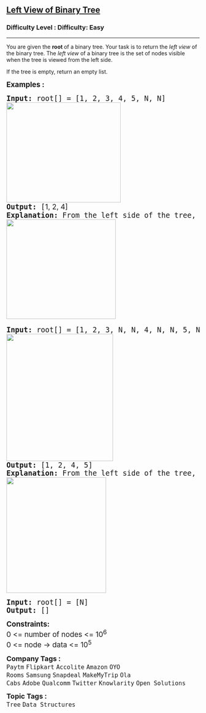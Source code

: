 <h2><a href="https://www.geeksforgeeks.org/problems/left-view-of-binary-tree/1?page=1&status=unsolved&sortBy=submissions">Left View of Binary Tree</a></h2><h3>Difficulty Level : Difficulty: Easy</h3><hr><div class="problems_problem_content__Xm_eO"><p>You are given the <strong>root </strong>of a binary tree. Your task is to return the <em>left view</em> of the binary tree. The <em>left view</em> of a binary tree is the set of nodes visible when the tree is viewed from the left side.</p>
<p>If the tree is empty, return an empty list.</p>
<p><span style="font-size: 14pt;"><strong>Examples :</strong></span></p>
<pre><span style="font-size: 14pt;"><strong>Input: </strong>root[] = [1, 2, 3, 4, 5, N, N]
<span style="font-family: -apple-system, BlinkMacSystemFont, 'Segoe UI', Roboto, Oxygen, Ubuntu, Cantarell, 'Open Sans', 'Helvetica Neue', sans-serif; white-space: normal;"><img src="https://media.geeksforgeeks.org/img-practice/prod/addEditProblem/876845/Web/Other/blobid0_1731456264.png" width="298" height="261"></span>
<strong>Output:</strong> [<span style="font-family: -apple-system, BlinkMacSystemFont, 'Segoe UI', Roboto, Oxygen, Ubuntu, Cantarell, 'Open Sans', 'Helvetica Neue', sans-serif; white-space: normal;">1, 2, 4]<br></span><strong>Explanation: </strong>From the left side of the tree, only the nodes 1, 2, and 4 are visible.<br><img src="https://media.geeksforgeeks.org/img-practice/prod/addEditProblem/876845/Web/Other/blobid1_1731456288.png" width="285" height="260"> </span></pre>
<pre><span style="font-size: 14pt;"><strong>Input: </strong>root[] = [1, 2, 3, N, N, 4, N, N, 5, N, N]<strong><br></strong><strong><img src="https://media.geeksforgeeks.org/img-practice/prod/addEditProblem/876845/Web/Other/blobid2_1731456332.png" width="278" height="332"></strong>
<strong>Output: </strong>[1, 2, 4, 5]<br><strong>Explanation: </strong>From the left side of the tree, the nodes 1, 2, 4, and 5 are visible.<strong><br><img src="https://media.geeksforgeeks.org/img-practice/prod/addEditProblem/876845/Web/Other/blobid3_1731456373.png" width="260" height="302"><br></strong></span></pre>
<pre><span style="font-size: 14pt;"><strong>Input:</strong> root[] = [N]
<strong>Output: </strong>[]</span></pre>
<p><span style="font-size: 14pt;"><strong>Constraints:</strong><br>0 &lt;= number of nodes &lt;= 10<sup>6</sup><br>0 &lt;= node -&gt; data &lt;= 10<sup>5</sup></span></p></div><p><span style=font-size:18px><strong>Company Tags : </strong><br><code>Paytm</code>&nbsp;<code>Flipkart</code>&nbsp;<code>Accolite</code>&nbsp;<code>Amazon</code>&nbsp;<code>OYO Rooms</code>&nbsp;<code>Samsung</code>&nbsp;<code>Snapdeal</code>&nbsp;<code>MakeMyTrip</code>&nbsp;<code>Ola Cabs</code>&nbsp;<code>Adobe</code>&nbsp;<code>Qualcomm</code>&nbsp;<code>Twitter</code>&nbsp;<code>Knowlarity</code>&nbsp;<code>Open Solutions</code>&nbsp;<br><p><span style=font-size:18px><strong>Topic Tags : </strong><br><code>Tree</code>&nbsp;<code>Data Structures</code>&nbsp;